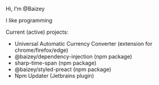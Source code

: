 Hi, I’m @Baizey

I like programming

Current (active) projects:

- Universal Automatic Currency Converter (extension for chrome/firefox/edge)
- @baizey/dependency-injection (npm package)
- sharp-time-span (npm package)
- @baizey/styled-preact (npm package)
- Npm Updater (Jetbrains plugin)

